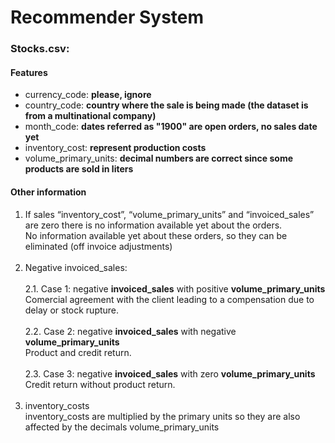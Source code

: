 # Recommender System

### Stocks.csv:<br>
#### Features
* currency_code: **please, ignore**<br>
* country_code: **country where the sale is being made (the dataset is from a multinational company)**<br>
* month_code: **dates referred as "1900" are open orders, no sales date yet**
* inventory_cost: **represent production costs**
* volume_primary_units: **decimal numbers are correct since some products are sold in liters**

#### Other information
1. If sales “inventory_cost”, “volume_primary_units” and “invoiced_sales” are zero there is no information available 
yet about the orders. <br>
No information available yet about these orders, so they can be eliminated (off invoice adjustments) <br><br>
2. Negative invoiced_sales:<br><br>
2.1. Case 1: negative **invoiced_sales** with positive **volume_primary_units** <br> 
Comercial agreement with the client leading to a compensation due to delay or stock rupture.<br><br>
2.2. Case 2: negative **invoiced_sales** with negative **volume_primary_units** <br>
Product and credit return. <br><br>
2.3. Case 3: negative **invoiced_sales** with zero **volume_primary_units** <br>
Credit return without product return.<br><br>
3. inventory_costs<br>
inventory_costs are multiplied by the primary units so they are also affected by the decimals 
volume_primary_units<br><br>

